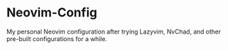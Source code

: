 # Neovim-Config
My personal Neovim configuration after trying Lazyvim, NvChad, and other pre-built configurations for a while.
